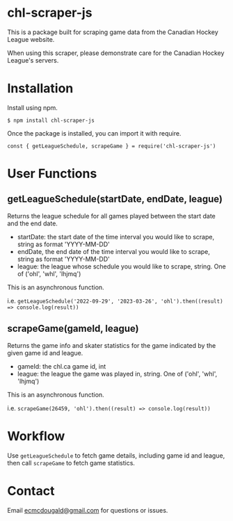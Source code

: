 # chl-scraper-js

This is a package built for scraping game data from the Canadian Hockey League website.

When using this scraper, please demonstrate care for the Canadian Hockey League's servers.

# Installation

Install using npm.

    $ npm install chl-scraper-js

Once the package is installed, you can import it with require.

    const { getLeagueSchedule, scrapeGame } = require('chl-scraper-js')

# User Functions

## getLeagueSchedule(startDate, endDate, league)

Returns the league schedule for all games played between the start date and the end date.

- startDate: the start date of the time interval you would like to scrape, string as format 'YYYY-MM-DD'
- endDate, the end date of the time interval you would like to scrape, string as format 'YYYY-MM-DD'
- league: the league whose schedule you would like to scrape, string. One of ('ohl', 'whl', 'lhjmq')

This is an asynchronous function.

i.e. `getLeagueSchedule('2022-09-29', '2023-03-26', 'ohl').then((result) => console.log(result))`

## scrapeGame(gameId, league)

Returns the game info and skater statistics for the game indicated by the given game id and league.

- gameId: the chl.ca game id, int
- league: the league the game was played in, string. One of ('ohl', 'whl', 'lhjmq')

This is an asynchronous function.

i.e. `scrapeGame(26459, 'ohl').then((result) => console.log(result))`

# Workflow

Use `getLeagueSchedule` to fetch game details, including game id and league, then call `scrapeGame` to fetch game statistics.

# Contact

Email ecmcdougald@gmail.com for questions or issues.
